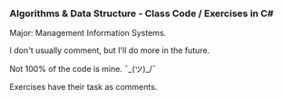 ### Algorithms & Data Structure -  Class Code / Exercises in C#

Major: Management Information Systems.

I don't usually comment, but I'll do more in the future.

Not 100% of the code is mine. ¯\_(ツ)_/¯

Exercises have their task as comments.